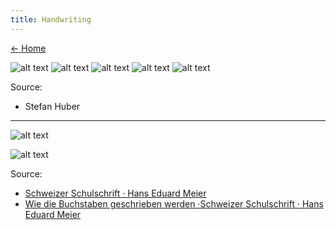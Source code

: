 ```yaml
---
title: Handwriting
---
```


[← Home](/)

![alt text](/writing-s/S-step-1.svg)
![alt text](/writing-s/S-step-2.svg)
![alt text](/writing-s/S-step-3.svg)
![alt text](/writing-s/S-step-4.svg)
![alt text](/writing-s/S-step-5.svg)

Source:

- Stefan Huber

---

![alt text](/writing-schulschrift/schulschrift-abc.svg)

![alt text](/writing-schulschrift/schulschrift-s.svg)

Source:

- [Schweizer Schulschrift · Hans Eduard Meier](http://www.schulschrift.ch/)
- [Wie die Buchstaben geschrieben werden ·Schweizer Schulschrift · Hans Eduard Meier](http://www.schulschrift.ch/d/pdf/1kl_3_schreibablauf.pdf)
